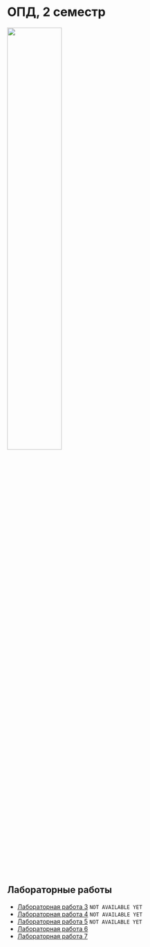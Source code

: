 # ОПД, 2 семестр

<img src="https://media1.tenor.com/m/Ay2OdpdJLIgAAAAd/drug-anime.gif" width="50%" height="50%">

## Лабораторные работы

- [Лабораторная работа 3](labs/lab3.md) `NOT AVAILABLE YET`
- [Лабораторная работа 4](labs/lab4.md) `NOT AVAILABLE YET`
- [Лабораторная работа 5](labs/lab5.md) `NOT AVAILABLE YET`
- [Лабораторная работа 6](labs/lab6.md) 
- [Лабораторная работа 7](labs/lab7.md)

